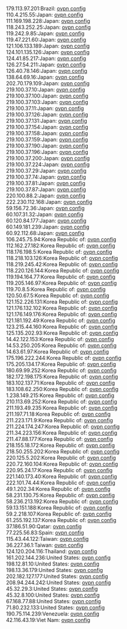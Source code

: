 179.113.97.201:Brazil: [ovpn config](vpn/179_113_97_201.ovpn)  
110.4.215.55:Japan: [ovpn config](vpn/110_4_215_55.ovpn)  
111.169.198.228:Japan: [ovpn config](vpn/111_169_198_228.ovpn)  
118.243.252.25:Japan: [ovpn config](vpn/118_243_252_25.ovpn)  
119.242.9.85:Japan: [ovpn config](vpn/119_242_9_85.ovpn)  
119.47.221.60:Japan: [ovpn config](vpn/119_47_221_60.ovpn)  
121.106.133.189:Japan: [ovpn config](vpn/121_106_133_189.ovpn)  
124.101.135.126:Japan: [ovpn config](vpn/124_101_135_126.ovpn)  
124.41.85.217:Japan: [ovpn config](vpn/124_41_85_217.ovpn)  
126.27.54.211:Japan: [ovpn config](vpn/126_27_54_211.ovpn)  
126.40.78.146:Japan: [ovpn config](vpn/126_40_78_146.ovpn)  
138.64.69.16:Japan: [ovpn config](vpn/138_64_69_16.ovpn)  
202.70.179.109:Japan: [ovpn config](vpn/202_70_179_109.ovpn)  
219.100.37.10:Japan: [ovpn config](vpn/219_100_37_10.ovpn)  
219.100.37.100:Japan: [ovpn config](vpn/219_100_37_100.ovpn)  
219.100.37.103:Japan: [ovpn config](vpn/219_100_37_103.ovpn)  
219.100.37.11:Japan: [ovpn config](vpn/219_100_37_11.ovpn)  
219.100.37.126:Japan: [ovpn config](vpn/219_100_37_126.ovpn)  
219.100.37.131:Japan: [ovpn config](vpn/219_100_37_131.ovpn)  
219.100.37.154:Japan: [ovpn config](vpn/219_100_37_154.ovpn)  
219.100.37.158:Japan: [ovpn config](vpn/219_100_37_158.ovpn)  
219.100.37.159:Japan: [ovpn config](vpn/219_100_37_159.ovpn)  
219.100.37.190:Japan: [ovpn config](vpn/219_100_37_190.ovpn)  
219.100.37.196:Japan: [ovpn config](vpn/219_100_37_196.ovpn)  
219.100.37.200:Japan: [ovpn config](vpn/219_100_37_200.ovpn)  
219.100.37.224:Japan: [ovpn config](vpn/219_100_37_224.ovpn)  
219.100.37.29:Japan: [ovpn config](vpn/219_100_37_29.ovpn)  
219.100.37.74:Japan: [ovpn config](vpn/219_100_37_74.ovpn)  
219.100.37.81:Japan: [ovpn config](vpn/219_100_37_81.ovpn)  
219.100.37.87:Japan: [ovpn config](vpn/219_100_37_87.ovpn)  
220.100.88.2:Japan: [ovpn config](vpn/220_100_88_2.ovpn)  
222.230.112.168:Japan: [ovpn config](vpn/222_230_112_168.ovpn)  
59.156.72.36:Japan: [ovpn config](vpn/59_156_72_36.ovpn)  
60.107.31.32:Japan: [ovpn config](vpn/60_107_31_32.ovpn)  
60.120.84.177:Japan: [ovpn config](vpn/60_120_84_177.ovpn)  
60.149.181.239:Japan: [ovpn config](vpn/60_149_181_239.ovpn)  
60.92.112.68:Japan: [ovpn config](vpn/60_92_112_68.ovpn)  
106.245.75.94:Korea Republic of: [ovpn config](vpn/106_245_75_94.ovpn)  
112.162.27.182:Korea Republic of: [ovpn config](vpn/112_162_27_182.ovpn)  
118.176.198.5:Korea Republic of: [ovpn config](vpn/118_176_198_5.ovpn)  
118.218.103.126:Korea Republic of: [ovpn config](vpn/118_218_103_126.ovpn)  
118.219.245.42:Korea Republic of: [ovpn config](vpn/118_219_245_42.ovpn)  
118.220.126.144:Korea Republic of: [ovpn config](vpn/118_220_126_144.ovpn)  
119.194.164.77:Korea Republic of: [ovpn config](vpn/119_194_164_77.ovpn)  
119.205.146.97:Korea Republic of: [ovpn config](vpn/119_205_146_97.ovpn)  
119.70.8.5:Korea Republic of: [ovpn config](vpn/119_70_8_5.ovpn)  
120.50.67.5:Korea Republic of: [ovpn config](vpn/120_50_67_5.ovpn)  
121.152.226.131:Korea Republic of: [ovpn config](vpn/121_152_226_131.ovpn)  
121.176.132.102:Korea Republic of: [ovpn config](vpn/121_176_132_102.ovpn)  
121.176.149.176:Korea Republic of: [ovpn config](vpn/121_176_149_176.ovpn)  
121.181.192.49:Korea Republic of: [ovpn config](vpn/121_181_192_49.ovpn)  
123.215.44.160:Korea Republic of: [ovpn config](vpn/123_215_44_160.ovpn)  
125.135.202.93:Korea Republic of: [ovpn config](vpn/125_135_202_93.ovpn)  
14.42.122.153:Korea Republic of: [ovpn config](vpn/14_42_122_153.ovpn)  
14.53.250.205:Korea Republic of: [ovpn config](vpn/14_53_250_205.ovpn)  
14.63.61.97:Korea Republic of: [ovpn config](vpn/14_63_61_97.ovpn)  
175.196.222.244:Korea Republic of: [ovpn config](vpn/175_196_222_244.ovpn)  
175.205.134.17:Korea Republic of: [ovpn config](vpn/175_205_134_17.ovpn)  
180.69.99.252:Korea Republic of: [ovpn config](vpn/180_69_99_252.ovpn)  
182.172.198.175:Korea Republic of: [ovpn config](vpn/182_172_198_175.ovpn)  
183.102.137.71:Korea Republic of: [ovpn config](vpn/183_102_137_71.ovpn)  
183.108.62.250:Korea Republic of: [ovpn config](vpn/183_108_62_250.ovpn)  
1.238.149.215:Korea Republic of: [ovpn config](vpn/1_238_149_215.ovpn)  
210.113.69.252:Korea Republic of: [ovpn config](vpn/210_113_69_252.ovpn)  
211.193.49.235:Korea Republic of: [ovpn config](vpn/211_193_49_235.ovpn)  
211.197.71.18:Korea Republic of: [ovpn config](vpn/211_197_71_18.ovpn)  
211.223.171.9:Korea Republic of: [ovpn config](vpn/211_223_171_9.ovpn)  
211.224.174.247:Korea Republic of: [ovpn config](vpn/211_224_174_247.ovpn)  
211.34.223.156:Korea Republic of: [ovpn config](vpn/211_34_223_156.ovpn)  
211.47.88.177:Korea Republic of: [ovpn config](vpn/211_47_88_177.ovpn)  
218.155.18.172:Korea Republic of: [ovpn config](vpn/218_155_18_172.ovpn)  
218.50.255.202:Korea Republic of: [ovpn config](vpn/218_50_255_202.ovpn)  
220.125.5.202:Korea Republic of: [ovpn config](vpn/220_125_5_202.ovpn)  
220.72.160.104:Korea Republic of: [ovpn config](vpn/220_72_160_104.ovpn)  
220.95.24.17:Korea Republic of: [ovpn config](vpn/220_95_24_17.ovpn)  
221.140.173.40:Korea Republic of: [ovpn config](vpn/221_140_173_40.ovpn)  
222.101.74.44:Korea Republic of: [ovpn config](vpn/222_101_74_44.ovpn)  
49.1.202.34:Korea Republic of: [ovpn config](vpn/49_1_202_34.ovpn)  
58.231.130.75:Korea Republic of: [ovpn config](vpn/58_231_130_75.ovpn)  
58.236.213.192:Korea Republic of: [ovpn config](vpn/58_236_213_192.ovpn)  
59.13.151.188:Korea Republic of: [ovpn config](vpn/59_13_151_188.ovpn)  
59.2.218.107:Korea Republic of: [ovpn config](vpn/59_2_218_107.ovpn)  
61.255.192.137:Korea Republic of: [ovpn config](vpn/61_255_192_137.ovpn)  
37.186.51.90:Qatar: [ovpn config](vpn/37_186_51_90.ovpn)  
77.225.56.83:Spain: [ovpn config](vpn/77_225_56_83.ovpn)  
115.43.44.122:Taiwan: [ovpn config](vpn/115_43_44_122.ovpn)  
36.227.36.1:Taiwan: [ovpn config](vpn/36_227_36_1.ovpn)  
124.120.204.116:Thailand: [ovpn config](vpn/124_120_204_116.ovpn)  
161.202.144.236:United States: [ovpn config](vpn/161_202_144_236.ovpn)  
198.12.81.10:United States: [ovpn config](vpn/198_12_81_10.ovpn)  
198.13.36.179:United States: [ovpn config](vpn/198_13_36_179.ovpn)  
202.182.127.177:United States: [ovpn config](vpn/202_182_127_177.ovpn)  
208.94.244.242:United States: [ovpn config](vpn/208_94_244_242.ovpn)  
45.32.29.3:United States: [ovpn config](vpn/45_32_29_3.ovpn)  
45.32.8.100:United States: [ovpn config](vpn/45_32_8_100.ovpn)  
67.168.77.88:United States: [ovpn config](vpn/67_168_77_88.ovpn)  
71.80.232.133:United States: [ovpn config](vpn/71_80_232_133.ovpn)  
190.75.114.239:Venezuela: [ovpn config](vpn/190_75_114_239.ovpn)  
42.116.43.19:Viet Nam: [ovpn config](vpn/42_116_43_19.ovpn)  
